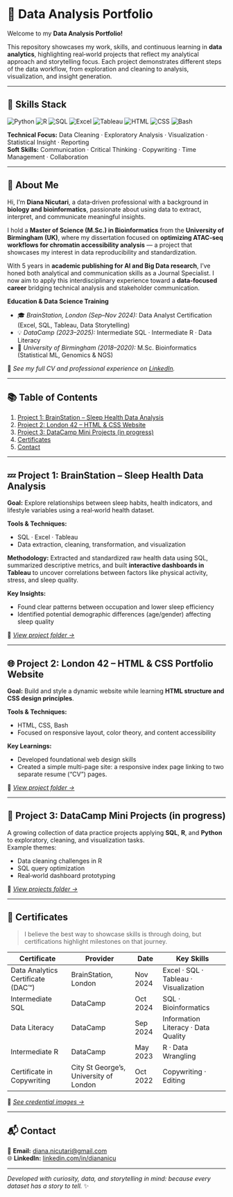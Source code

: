 # 🧠 Data Analysis Portfolio

Welcome to my **Data Analysis Portfolio!**  

This repository showcases my work, skills, and continuous learning in **data analytics**, highlighting real‑world projects that reflect my analytical approach and storytelling focus. Each project demonstrates different steps of the data workflow, from exploration and cleaning to analysis, visualization, and insight generation.

---

## 🧩 Skills Stack

![Python](https://img.shields.io/badge/Python-Intermediate-blue?logo=python)
![R](https://img.shields.io/badge/R-Intermediate-lightblue?logo=r)
![SQL](https://img.shields.io/badge/SQL-Intermediate-orange?logo=postgresql)
![Excel](https://img.shields.io/badge/Excel-Advanced-green?logo=microsoft-excel)
![Tableau](https://img.shields.io/badge/Tableau-Data%20Viz-yellow?logo=tableau)
![HTML](https://img.shields.io/badge/HTML-Basic-informational?logo=html5)
![CSS](https://img.shields.io/badge/CSS-Basic-informational?logo=css3)
![Bash](https://img.shields.io/badge/Bash-Scripting-gray?logo=gnu-bash)

**Technical Focus:** Data Cleaning · Exploratory Analysis · Visualization · Statistical Insight · Reporting  
**Soft Skills:** Communication · Critical Thinking · Copywriting · Time Management · Collaboration

---

## 👋 About Me

Hi, I’m **Diana Nicutari**, a data‑driven professional with a background in **biology and bioinformatics**, passionate about using data to extract, interpret, and communicate meaningful insights.

I hold a **Master of Science (M.Sc.) in Bioinformatics** from the **University of Birmingham (UK)**, where my dissertation focused on **optimizing ATAC‑seq workflows for chromatin accessibility analysis** — a project that showcases my interest in data reproducibility and standardization.

With 5 years in **academic publishing for AI and Big Data research**, I’ve honed both analytical and communication skills as a Journal Specialist. I now aim to apply this interdisciplinary experience toward a **data‑focused career** bridging technical analysis and stakeholder communication.

**Education & Data Science Training**
- 🎓 *BrainStation, London (Sep–Nov 2024):* Data Analyst Certification (Excel, SQL, Tableau, Data Storytelling)
- 💡 *DataCamp (2023–2025):* Intermediate SQL · Intermediate R · Data Literacy
- 🧬 *University of Birmingham (2018–2020):* M.Sc. Bioinformatics (Statistical ML, Genomics & NGS)
  
📄 *See my full CV and professional experience on [LinkedIn](https://www.linkedin.com/in/diananicu).*

---

## 📚 Table of Contents

1. [Project 1: BrainStation – Sleep Health Data Analysis](#project-1-brainstation--sleep-health-data-analysis)
2. [Project 2: London 42 – HTML & CSS Website](#project-2-london-42--html--css-portfolio-website)
3. [Project 3: DataCamp Mini Projects (in progress)](#project-3-datacamp-mini-projects-in-progress)
4. [Certificates](#-certificates)
5. [Contact](#-contact)

---

## 💤 Project 1: BrainStation – Sleep Health Data Analysis

**Goal:** Explore relationships between sleep habits, health indicators, and lifestyle variables using a real‑world health dataset.  

**Tools & Techniques:**
- SQL · Excel · Tableau  
- Data extraction, cleaning, transformation, and visualization  

**Methodology:**
Extracted and standardized raw health data using SQL, summarized descriptive metrics, and built **interactive dashboards in Tableau** to uncover correlations between factors like physical activity, stress, and sleep quality.

**Key Insights:**
- Found clear patterns between occupation and lower sleep efficiency  
- Identified potential demographic differences (age/gender) affecting sleep quality  

📂 *[View project folder →](./projects/brainstation-sleep-health-analysis)*

---

## 🌐 Project 2: London 42 – HTML & CSS Portfolio Website

**Goal:** Build and style a dynamic website while learning **HTML structure and CSS design principles**.  

**Tools & Techniques:**
- HTML, CSS, Bash  
- Focused on responsive layout, color theory, and content accessibility  

**Key Learnings:**
- Developed foundational web design skills  
- Created a simple multi-page site: a responsive index page linking to two separate resume (“CV”) pages. 

📂 *[View project folder →](./projects/london42-html-css-site)*

---

## 🔧 Project 3: DataCamp Mini Projects (in progress)

A growing collection of data practice projects applying **SQL**, **R**, and **Python** to exploratory, cleaning, and visualization tasks.  
Example themes:  
- Data cleaning challenges in R  
- SQL query optimization  
- Real‑world dashboard prototyping  

📂 *[View projects folder →](./projects/datacamp-mini-projects)*

---

## 🏅 Certificates  

> I believe the best way to showcase skills is through doing,  but certifications highlight milestones on that journey.

| Certificate | Provider | Date | Key Skills |
|--------------|-----------|-------|-------------|
| Data Analytics Certificate (DAC™) | BrainStation, London | Nov 2024 | Excel · SQL · Tableau · Visualization |
| Intermediate SQL | DataCamp | Oct 2024 | SQL · Bioinformatics |
| Data Literacy | DataCamp | Sep 2024 | Information Literacy · Data Quality |
| Intermediate R | DataCamp | May 2023 | R · Data Wrangling |
| Certificate in Copywriting | City St George’s, University of London | Oct 2022 | Copywriting · Editing |

📂 *[See credential images →](./certificates)*

---

## 📬 Contact

📧 **Email:** [diana.nicutari@gmail.com](mailto:diana.nicutari@gmail.com)  
🌐 **LinkedIn:** [linkedin.com/in/diananicu](https://www.linkedin.com/in/diananicu)  

---

*Developed with curiosity, data, and storytelling in mind: because every dataset has a story to tell.* ✨
